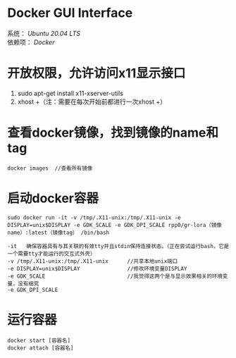 # Docker GUI Interface
系统： _Ubuntu 20.04 LTS_  
依赖项： _Docker_
# 开放权限，允许访问x11显示接口
1. sudo apt-get install x11-xserver-utils
2. xhost +（注：需要在每次开始前都进行一次xhost +）   

# 查看docker镜像，找到镜像的name和tag
```
docker images  //查看所有镜像
```

# 启动docker容器
```
sudo docker run -it -v /tmp/.X11-unix:/tmp/.X11-unix -e DISPLAY=unix$DISPLAY -e GDK_SCALE -e GDK_DPI_SCALE rpp0/gr-lora（镜像name）:latest（镜像tag） /bin/bash

-it   确保容器具有与其关联的有效tty并且stdin保持连接状态。（正在尝试运行bash，它是一个需要tty才能运行的交互式外壳）  
-v /tmp/.X11-unix:/tmp/.X11-unix      //共享本地unix端口  
-e DISPLAY=unix$DISPLAY               //修改环境变量DISPLAY  
-e GDK_SCALE                          //我觉得这两个是与显示效果相关的环境变量，没有细究  
-e GDK_DPI_SCALE 
```

# 运行容器
```
docker start [容器名]
docker attach [容器名]
```